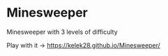 # Minesweeper
Minesweeper with 3 levels of difficulty 

Play with it -> https://kelek28.github.io/Minesweeper/
